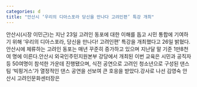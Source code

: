 ```yaml
---
categories: d
title: "안산시 ‘우리의 디아스포라 당신을 만나다 고려인편’ 특강 개최"
---
```

안산시(시장 이민근)는 지난 23일 고려인 동포에 대한 이해를 돕고 시민 통합에 기여하기 위해 ‘우리의 디아스포라, 당신을 만나다! 고려인편’ 특강을 개최했다고 26일 밝혔다.안산시에 체류하는 고려인 동포는 매년 꾸준히 증가하고 있으며 지난달 말 기준 1만8천여 명에 이른다.안산시 외국인주민지원본부 강당에서 개최된 이번 교육은 시민과 공직자 등 50여명이 참석한 가운데 진행됐으며, 식전 공연으로 고려인 청소년으로 구성된 댄스팀 ‘빅핑거스’가 열정적인 댄스 공연을 선보여 큰 호응을 받았다.강사로 나선 김영숙 안산시 고려인문화센터장은